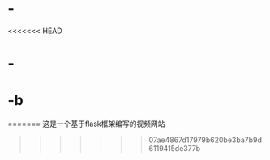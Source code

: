 # -
<<<<<<< HEAD
# -
# -b
=======
这是一个基于flask框架编写的视频网站
>>>>>>> 07ae4867d17979b620be3ba7b9d6119415de377b
